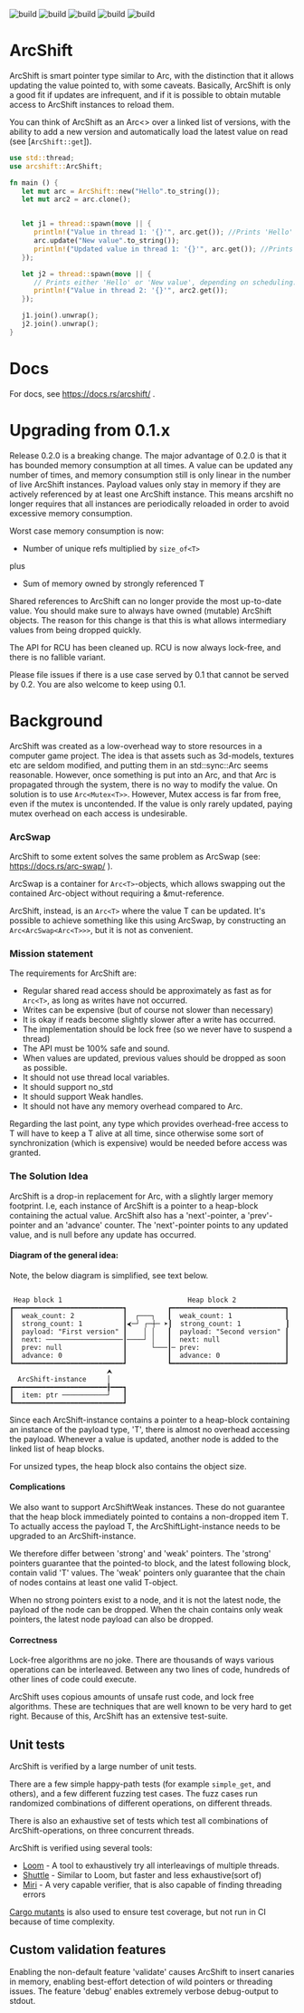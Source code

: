 ![build](https://github.com/avl/arcshift/actions/workflows/rust.yml/badge.svg)
![build](https://github.com/avl/arcshift/actions/workflows/shuttle.yml/badge.svg)
![build](https://github.com/avl/arcshift/actions/workflows/loom.yml/badge.svg)
![build](https://github.com/avl/arcshift/actions/workflows/miri.yml/badge.svg)
![build](https://github.com/avl/arcshift/actions/workflows/clippy.yml/badge.svg)

# ArcShift

ArcShift is smart pointer type similar to Arc, with the distinction that it allows updating
the value pointed to, with some caveats. Basically, ArcShift is only a good fit if updates
are infrequent, and if it is possible to obtain mutable access to 
ArcShift instances to reload them.

You can think of ArcShift as an Arc<> over a linked list of versions, with the ability to add 
a new version and automatically load the latest value on read (see [`ArcShift::get`]).

```rust
use std::thread;
use arcshift::ArcShift;

fn main () {
   let mut arc = ArcShift::new("Hello".to_string());
   let mut arc2 = arc.clone();


   let j1 = thread::spawn(move || {
      println!("Value in thread 1: '{}'", arc.get()); //Prints 'Hello'
      arc.update("New value".to_string());
      println!("Updated value in thread 1: '{}'", arc.get()); //Prints 'New value'
   });

   let j2 = thread::spawn(move || {
      // Prints either 'Hello' or 'New value', depending on scheduling:
      println!("Value in thread 2: '{}'", arc2.get());
   });

   j1.join().unwrap();
   j2.join().unwrap();
}
```

# Docs

For docs, see <https://docs.rs/arcshift/> .

# Upgrading from 0.1.x

Release 0.2.0 is a breaking change. The major advantage of 0.2.0 is that it has bounded memory consumption at
all times. A value can be updated any number of times, and memory consumption still is only linear in the number
of live ArcShift instances. Payload values only stay in memory if they are actively referenced by at least one
ArcShift instance. This means arcshift no longer requires that all instances are periodically reloaded
in order to avoid excessive memory consumption.

Worst case memory consumption is now:

* Number of unique refs multiplied by `size_of<T>`

plus

* Sum of memory owned by strongly referenced T 

Shared references to ArcShift can no longer provide the most up-to-date value. You should make sure to 
always have owned (mutable) ArcShift objects. The reason for this change is that this is what allows
intermediary values from being dropped quickly.

The API for RCU has been cleaned up. RCU is now always lock-free, and there is no fallible variant.

Please file issues if there is a use case served by 0.1 that cannot be served by 0.2. You are also
welcome to keep using 0.1.

# Background

ArcShift was created as a low-overhead way to store resources in a computer game project.
The idea is that assets such as 3d-models, textures etc are seldom modified, and putting 
them in an std::sync::Arc seems reasonable. 
However, once something is put into an Arc, and that Arc is propagated through the system,
there is no way to modify the value. On solution is to use `Arc<Mutex<T>>`.
However, Mutex access is far from free, even if the mutex is uncontended. If the value is only
rarely updated, paying mutex overhead on each access is undesirable.

### ArcSwap

ArcShift to some extent solves the same problem as ArcSwap (see: <https://docs.rs/arc-swap/> ).

ArcSwap is a container for `Arc<T>`-objects, which allows swapping out the contained
Arc-object without requiring a &mut-reference.

ArcShift, instead, is an `Arc<T>` where the value T can be updated.  It's possible to achieve 
something like this using ArcSwap, by constructing an `Arc<ArcSwap<Arc<T>>>`, but it is not 
as convenient.

### Mission statement

The requirements for ArcShift are:

 * Regular shared read access should be approximately as fast as for `Arc<T>`, as long as 
   writes have not occurred.
 * Writes can be expensive (but of course not slower than necessary)
 * It is okay if reads become slightly slower after a write has occurred.
 * The implementation should be lock free (so we never have to suspend a thread)
 * The API must be 100% safe and sound.
 * When values are updated, previous values should be dropped as soon as possible. 
 * It should not use thread local variables.
 * It should support no_std
 * It should support Weak handles. 
 * It should not have any memory overhead compared to Arc.
 
Regarding the last point, any type which provides overhead-free access to T will
have to keep a T alive at all time, since otherwise some sort of synchronization (which is expensive)
would be needed before access was granted.

### The Solution Idea

ArcShift is a drop-in replacement for Arc, with a slightly larger memory footprint.
I.e, each instance of ArcShift is a pointer to a heap-block containing the actual value.
ArcShift also has a 'next'-pointer, a 'prev'-pointer and an 'advance' counter. The 'next'-pointer points to
any updated value, and is null before any update has occurred.


#### Diagram of the general idea:

Note, the below diagram is simplified, see text below.
```

 Heap block 1                               Heap block 2
┏━━━━━━━━━━━━━━━━━━━━━━━━━━━┓          ┏━━━━━━━━━━━━━━━━━━━━━━━━━━━━┓
┃  weak_count: 2            ┃  ┌───┐   ┃  weak_count: 1             ┃
┃  strong_count: 1          ┃⮜─┘ ┌─┼─ ➤┃  strong_count: 1           ┃
┃  payload: "First version" ┃    │ │   ┃  payload: "Second version" ┃
┃  next: ───────────────────┃────┘ │   ┃  next: null                ┃
┃  prev: null               ┃      └───┃─ prev:                     ┃
┃  advance: 0               ┃          ┃  advance: 0                ┃
┗━━━━━━━━━━━━━━━━━━━━━━━━━━━┛          ┗━━━━━━━━━━━━━━━━━━━━━━━━━━━━┛
                        ⮝
  ArcShift-instance     │
┏━━━━━━━━━━━━━━━━━━━━━━━╂━━━┓
┃  item: ptr ───────────┘   ┃
┗━━━━━━━━━━━━━━━━━━━━━━━━━━━┛

```

Since each ArcShift-instance contains a pointer to a heap-block containing an instance of the payload type, 'T',
there is almost no overhead accessing the payload. Whenever a value is updated, another node is added to the 
linked list of heap blocks.

For unsized types, the heap block also contains the object size.

#### Complications

We also want to support ArcShiftWeak instances. These do not guarantee that the heap block immediately
pointed to contains a non-dropped item T. To actually access the payload T, the ArcShiftLight-instance needs
to be upgraded to an ArcShift-instance.

We therefore differ between 'strong' and 'weak' pointers. The 'strong' pointers guarantee that the pointed-to
block, and the latest following block, contain valid 'T' values. The 'weak' pointers only guarantee that the chain
of nodes contains at least one valid T-object. 

When no strong pointers exist to a node, and it is not the latest node, the payload of the node can be dropped.
When the chain contains only weak pointers, the latest node payload can also be dropped.

#### Correctness

Lock-free algorithms are no joke. There are thousands of ways various operations can be interleaved.
Between any two lines of code, hundreds of other lines of code could execute.

ArcShift uses copious amounts of unsafe rust code, and lock free algorithms.
These are techniques that are well known to be very hard to get right.
Because of this, ArcShift has an extensive test-suite.

## Unit tests
ArcShift is verified by a large number of unit tests.

There are a few simple happy-path tests (for example `simple_get`, and others),
and a few different fuzzing test cases. The fuzz cases run randomized combinations
of different operations, on different threads.

There is also an exhaustive set of tests which test all combinations of ArcShift-operations,
on three concurrent threads.

ArcShift is verified using several tools:

 * [Loom](https://github.com/tokio-rs/loom) - A tool to exhaustively try all interleavings of multiple threads.
 * [Shuttle](https://github.com/awslabs/shuttle) - Similar to Loom, but faster and less exhaustive(sort of)
 * [Miri](https://github.com/rust-lang/miri) - A very capable verifier, that is also capable of finding threading errors

[Cargo mutants](https://mutants.rs/) is also used to ensure test coverage, but not run in CI because of
time complexity.

## Custom validation features
Enabling the non-default feature 'validate' causes ArcShift to insert canaries in memory,
enabling best-effort detection of wild pointers or threading issues.
The feature 'debug' enables extremely verbose debug-output to stdout.


